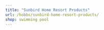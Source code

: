 ```yaml
---
title: "Sunbird Home Resort Products"
url: /hobbs/sunbird-home-resort-products/
shop: swimming pool
---
```


